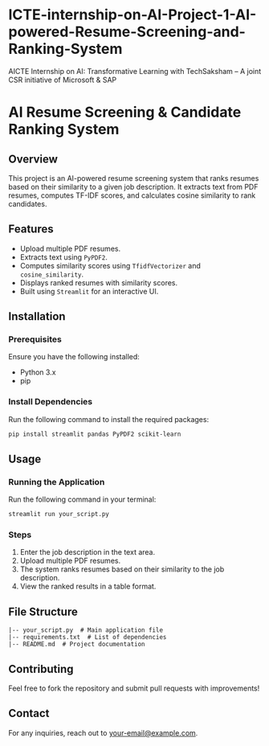 # ICTE-internship-on-AI-Project-1-AI-powered-Resume-Screening-and-Ranking-System
AICTE Internship on AI: Transformative Learning  with  TechSaksham – A joint CSR initiative of Microsoft &amp; SAP

# AI Resume Screening & Candidate Ranking System

## Overview
This project is an AI-powered resume screening system that ranks resumes based on their similarity to a given job description. It extracts text from PDF resumes, computes TF-IDF scores, and calculates cosine similarity to rank candidates.

## Features
- Upload multiple PDF resumes.
- Extracts text using `PyPDF2`.
- Computes similarity scores using `TfidfVectorizer` and `cosine_similarity`.
- Displays ranked resumes with similarity scores.
- Built using `Streamlit` for an interactive UI.

## Installation
### Prerequisites
Ensure you have the following installed:
- Python 3.x
- pip

### Install Dependencies
Run the following command to install the required packages:
```sh
pip install streamlit pandas PyPDF2 scikit-learn
```

## Usage
### Running the Application
Run the following command in your terminal:
```sh
streamlit run your_script.py
```
### Steps
1. Enter the job description in the text area.
2. Upload multiple PDF resumes.
3. The system ranks resumes based on their similarity to the job description.
4. View the ranked results in a table format.

## File Structure
```
|-- your_script.py  # Main application file
|-- requirements.txt  # List of dependencies
|-- README.md  # Project documentation
```

## Contributing
Feel free to fork the repository and submit pull requests with improvements!

## Contact
For any inquiries, reach out to [your-email@example.com](aarushi.sharma1227@gmail.com).
